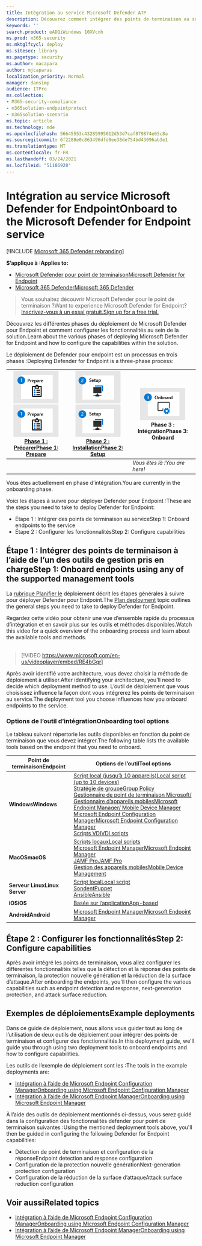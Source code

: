 ```yaml
---
title: Intégration au service Microsoft Defender ATP
description: Découvrez comment intégrer des points de terminaison au service Microsoft Defender ATP
keywords: ''
search.product: eADQiWindows 10XVcnh
ms.prod: m365-security
ms.mktglfcycl: deploy
ms.sitesec: library
ms.pagetype: security
ms.author: macapara
author: mjcaparas
localization_priority: Normal
manager: dansimp
audience: ITPro
ms.collection:
- M365-security-compliance
- m365solution-endpointprotect
- m365solution-scenario
ms.topic: article
ms.technology: mde
ms.openlocfilehash: 56645553c43289995012d53d7caf879874e65c8a
ms.sourcegitcommit: 6f2288e0c863496dfd0ee38de754bd43096ab3e1
ms.translationtype: MT
ms.contentlocale: fr-FR
ms.lasthandoff: 03/24/2021
ms.locfileid: "51186928"
---
```

# <a name="onboard-to-the-microsoft-defender-for-endpoint-service"></a><span data-ttu-id="c3217-103">Intégration au service Microsoft Defender for Endpoint</span><span class="sxs-lookup"><span data-stu-id="c3217-103">Onboard to the Microsoft Defender for Endpoint service</span></span>

[!INCLUDE [Microsoft 365 Defender rebranding](../../includes/microsoft-defender.md)]

<span data-ttu-id="c3217-104">**S’applique à :**</span><span class="sxs-lookup"><span data-stu-id="c3217-104">**Applies to:**</span></span>
- [<span data-ttu-id="c3217-105">Microsoft Defender pour point de terminaison</span><span class="sxs-lookup"><span data-stu-id="c3217-105">Microsoft Defender for Endpoint</span></span>](https://go.microsoft.com/fwlink/p/?linkid=2154037)
- [<span data-ttu-id="c3217-106">Microsoft 365 Defender</span><span class="sxs-lookup"><span data-stu-id="c3217-106">Microsoft 365 Defender</span></span>](https://go.microsoft.com/fwlink/?linkid=2118804)


> <span data-ttu-id="c3217-107">Vous souhaitez découvrir Microsoft Defender pour le point de terminaison ?</span><span class="sxs-lookup"><span data-stu-id="c3217-107">Want to experience Microsoft Defender for Endpoint?</span></span> [<span data-ttu-id="c3217-108">Inscrivez-vous à un essai gratuit.</span><span class="sxs-lookup"><span data-stu-id="c3217-108">Sign up for a free trial.</span></span>](https://www.microsoft.com/microsoft-365/windows/microsoft-defender-atp?ocid=docs-wdatp-exposedapis-abovefoldlink)

<span data-ttu-id="c3217-109">Découvrez les différentes phases du déploiement de Microsoft Defender pour Endpoint et comment configurer les fonctionnalités au sein de la solution.</span><span class="sxs-lookup"><span data-stu-id="c3217-109">Learn about the various phases of deploying Microsoft Defender for Endpoint and how to configure the capabilities within the solution.</span></span> 

<span data-ttu-id="c3217-110">Le déploiement de Defender pour endpoint est un processus en trois phases :</span><span class="sxs-lookup"><span data-stu-id="c3217-110">Deploying Defender for Endpoint is a three-phase process:</span></span>

| <span data-ttu-id="c3217-111">[![phase de déploiement : préparer](images/phase-diagrams/prepare.png)](prepare-deployment.md)</span><span class="sxs-lookup"><span data-stu-id="c3217-111">[![deployment phase - prepare](images/phase-diagrams/prepare.png)](prepare-deployment.md)</span></span><br>[<span data-ttu-id="c3217-112">Phase 1 : Préparer</span><span class="sxs-lookup"><span data-stu-id="c3217-112">Phase 1: Prepare</span></span>](prepare-deployment.md) | <span data-ttu-id="c3217-113">[![phase de déploiement : configuration](images/phase-diagrams/setup.png)](production-deployment.md)</span><span class="sxs-lookup"><span data-stu-id="c3217-113">[![deployment phase - setup](images/phase-diagrams/setup.png)](production-deployment.md)</span></span><br>[<span data-ttu-id="c3217-114">Phase 2 : Installation</span><span class="sxs-lookup"><span data-stu-id="c3217-114">Phase 2: Setup</span></span>](production-deployment.md) | ![phase de déploiement : intégration](images/phase-diagrams/onboard.png)<br><span data-ttu-id="c3217-116">Phase 3 : Intégration</span><span class="sxs-lookup"><span data-stu-id="c3217-116">Phase 3: Onboard</span></span> |
| ----- | ----- | ----- |
| | |<span data-ttu-id="c3217-117">*Vous êtes là !*</span><span class="sxs-lookup"><span data-stu-id="c3217-117">*You are here!*</span></span>|

<span data-ttu-id="c3217-118">Vous êtes actuellement en phase d’intégration.</span><span class="sxs-lookup"><span data-stu-id="c3217-118">You are currently in the onboarding phase.</span></span>

<span data-ttu-id="c3217-119">Voici les étapes à suivre pour déployer Defender pour Endpoint :</span><span class="sxs-lookup"><span data-stu-id="c3217-119">These are the steps you need to take to deploy Defender for Endpoint:</span></span>

- <span data-ttu-id="c3217-120">Étape 1 : Intégrer des points de terminaison au service</span><span class="sxs-lookup"><span data-stu-id="c3217-120">Step 1: Onboard endpoints to the service</span></span> 
- <span data-ttu-id="c3217-121">Étape 2 : Configurer les fonctionnalités</span><span class="sxs-lookup"><span data-stu-id="c3217-121">Step 2: Configure capabilities</span></span> 

## <a name="step-1-onboard-endpoints-using-any-of-the-supported-management-tools"></a><span data-ttu-id="c3217-122">Étape 1 : Intégrer des points de terminaison à l’aide de l’un des outils de gestion pris en charge</span><span class="sxs-lookup"><span data-stu-id="c3217-122">Step 1: Onboard endpoints using any of the supported management tools</span></span>
<span data-ttu-id="c3217-123">La [rubrique Planifier le](deployment-strategy.md) déploiement décrit les étapes générales à suivre pour déployer Defender pour Endpoint.</span><span class="sxs-lookup"><span data-stu-id="c3217-123">The [Plan deployment](deployment-strategy.md) topic outlines the general steps you need to take to deploy Defender for Endpoint.</span></span>  


<span data-ttu-id="c3217-124">Regardez cette vidéo pour obtenir une vue d’ensemble rapide du processus d’intégration et en savoir plus sur les outils et méthodes disponibles.</span><span class="sxs-lookup"><span data-stu-id="c3217-124">Watch this video for a quick overview of the onboarding process and learn about the available tools and methods.</span></span>
<br />
<br />

> [!VIDEO https://www.microsoft.com/en-us/videoplayer/embed/RE4bGqr]



<span data-ttu-id="c3217-125">Après avoir identifié votre architecture, vous devez choisir la méthode de déploiement à utiliser.</span><span class="sxs-lookup"><span data-stu-id="c3217-125">After identifying your architecture, you'll need to decide which deployment method to use.</span></span> <span data-ttu-id="c3217-126">L’outil de déploiement que vous choisissez influence la façon dont vous intégrerez les points de terminaison au service.</span><span class="sxs-lookup"><span data-stu-id="c3217-126">The deployment tool you choose influences how you onboard endpoints to the service.</span></span> 

### <a name="onboarding-tool-options"></a><span data-ttu-id="c3217-127">Options de l’outil d’intégration</span><span class="sxs-lookup"><span data-stu-id="c3217-127">Onboarding tool options</span></span>

<span data-ttu-id="c3217-128">Le tableau suivant répertorie les outils disponibles en fonction du point de terminaison que vous devez intégrer.</span><span class="sxs-lookup"><span data-stu-id="c3217-128">The following table lists the available tools based on the endpoint that you need to onboard.</span></span>

| <span data-ttu-id="c3217-129">Point de terminaison</span><span class="sxs-lookup"><span data-stu-id="c3217-129">Endpoint</span></span>     | <span data-ttu-id="c3217-130">Options de l’outil</span><span class="sxs-lookup"><span data-stu-id="c3217-130">Tool options</span></span>                       |
|--------------|------------------------------------------|
| <span data-ttu-id="c3217-131">**Windows**</span><span class="sxs-lookup"><span data-stu-id="c3217-131">**Windows**</span></span>  |  [<span data-ttu-id="c3217-132">Script local (jusqu’à 10 appareils)</span><span class="sxs-lookup"><span data-stu-id="c3217-132">Local script (up to 10 devices)</span></span>](configure-endpoints-script.md) <br>  [<span data-ttu-id="c3217-133">Stratégie de groupe</span><span class="sxs-lookup"><span data-stu-id="c3217-133">Group Policy</span></span>](configure-endpoints-gp.md) <br>  [<span data-ttu-id="c3217-134">Gestionnaire de point de terminaison Microsoft/ Gestionnaire d’appareils mobiles</span><span class="sxs-lookup"><span data-stu-id="c3217-134">Microsoft Endpoint Manager/ Mobile Device Manager</span></span>](configure-endpoints-mdm.md) <br>   [<span data-ttu-id="c3217-135">Microsoft Endpoint Configuration Manager</span><span class="sxs-lookup"><span data-stu-id="c3217-135">Microsoft Endpoint Configuration Manager</span></span>](configure-endpoints-sccm.md) <br> [<span data-ttu-id="c3217-136">Scripts VDI</span><span class="sxs-lookup"><span data-stu-id="c3217-136">VDI scripts</span></span>](configure-endpoints-vdi.md)   |
| <span data-ttu-id="c3217-137">**MacOS**</span><span class="sxs-lookup"><span data-stu-id="c3217-137">**macOS**</span></span>    | [<span data-ttu-id="c3217-138">Scripts locaux</span><span class="sxs-lookup"><span data-stu-id="c3217-138">Local scripts</span></span>](mac-install-manually.md) <br> [<span data-ttu-id="c3217-139">Microsoft Endpoint Manager</span><span class="sxs-lookup"><span data-stu-id="c3217-139">Microsoft Endpoint Manager</span></span>](mac-install-with-intune.md) <br> [<span data-ttu-id="c3217-140">JAMF Pro</span><span class="sxs-lookup"><span data-stu-id="c3217-140">JAMF Pro</span></span>](mac-install-with-jamf.md) <br> [<span data-ttu-id="c3217-141">Gestion des appareils mobiles</span><span class="sxs-lookup"><span data-stu-id="c3217-141">Mobile Device Management</span></span>](mac-install-with-other-mdm.md) |
| <span data-ttu-id="c3217-142">**Serveur Linux**</span><span class="sxs-lookup"><span data-stu-id="c3217-142">**Linux Server**</span></span> | [<span data-ttu-id="c3217-143">Script local</span><span class="sxs-lookup"><span data-stu-id="c3217-143">Local script</span></span>](linux-install-manually.md) <br> [<span data-ttu-id="c3217-144">Sondent</span><span class="sxs-lookup"><span data-stu-id="c3217-144">Puppet</span></span>](linux-install-with-puppet.md) <br> [<span data-ttu-id="c3217-145">Ansible</span><span class="sxs-lookup"><span data-stu-id="c3217-145">Ansible</span></span>](linux-install-with-ansible.md)|
| <span data-ttu-id="c3217-146">**iOS**</span><span class="sxs-lookup"><span data-stu-id="c3217-146">**iOS**</span></span>      | [<span data-ttu-id="c3217-147">Basée sur l’application</span><span class="sxs-lookup"><span data-stu-id="c3217-147">App-based</span></span>](ios-install.md)                                |
| <span data-ttu-id="c3217-148">**Android**</span><span class="sxs-lookup"><span data-stu-id="c3217-148">**Android**</span></span>  | [<span data-ttu-id="c3217-149">Microsoft Endpoint Manager</span><span class="sxs-lookup"><span data-stu-id="c3217-149">Microsoft Endpoint Manager</span></span>](android-intune.md)               | 


## <a name="step-2-configure-capabilities"></a><span data-ttu-id="c3217-150">Étape 2 : Configurer les fonctionnalités</span><span class="sxs-lookup"><span data-stu-id="c3217-150">Step 2: Configure capabilities</span></span>
<span data-ttu-id="c3217-151">Après avoir intégré les points de terminaison, vous allez configurer les différentes fonctionnalités telles que la détection et la réponse des points de terminaison, la protection nouvelle génération et la réduction de la surface d’attaque.</span><span class="sxs-lookup"><span data-stu-id="c3217-151">After onboarding the endpoints, you'll then configure the various capabilities such as endpoint detection and response, next-generation protection, and attack surface reduction.</span></span> 


## <a name="example-deployments"></a><span data-ttu-id="c3217-152">Exemples de déploiements</span><span class="sxs-lookup"><span data-stu-id="c3217-152">Example deployments</span></span>
<span data-ttu-id="c3217-153">Dans ce guide de déploiement, nous allons vous guider tout au long de l’utilisation de deux outils de déploiement pour intégrer des points de terminaison et configurer des fonctionnalités.</span><span class="sxs-lookup"><span data-stu-id="c3217-153">In this deployment guide, we'll guide you through using two deployment tools to onboard endpoints and how to configure capabilities.</span></span>

<span data-ttu-id="c3217-154">Les outils de l’exemple de déploiement sont les :</span><span class="sxs-lookup"><span data-stu-id="c3217-154">The tools in the example deployments are:</span></span>
- [<span data-ttu-id="c3217-155">Intégration à l’aide de Microsoft Endpoint Configuration Manager</span><span class="sxs-lookup"><span data-stu-id="c3217-155">Onboarding using Microsoft Endpoint Configuration Manager</span></span>](onboarding-endpoint-configuration-manager.md)
- [<span data-ttu-id="c3217-156">Intégration à l’aide de Microsoft Endpoint Manager</span><span class="sxs-lookup"><span data-stu-id="c3217-156">Onboarding using Microsoft Endpoint Manager</span></span>](onboarding-endpoint-manager.md)

<span data-ttu-id="c3217-157">À l’aide des outils de déploiement mentionnés ci-dessus, vous serez guidé dans la configuration des fonctionnalités defender pour point de terminaison suivantes :</span><span class="sxs-lookup"><span data-stu-id="c3217-157">Using the mentioned deployment tools above, you'll then be guided in configuring the following Defender for Endpoint capabilities:</span></span>
- <span data-ttu-id="c3217-158">Détection de point de terminaison et configuration de la réponse</span><span class="sxs-lookup"><span data-stu-id="c3217-158">Endpoint detection and response configuration</span></span>
- <span data-ttu-id="c3217-159">Configuration de la protection nouvelle génération</span><span class="sxs-lookup"><span data-stu-id="c3217-159">Next-generation protection configuration</span></span>
- <span data-ttu-id="c3217-160">Configuration de la réduction de la surface d’attaque</span><span class="sxs-lookup"><span data-stu-id="c3217-160">Attack surface reduction configuration</span></span>

## <a name="related-topics"></a><span data-ttu-id="c3217-161">Voir aussi</span><span class="sxs-lookup"><span data-stu-id="c3217-161">Related topics</span></span>
- [<span data-ttu-id="c3217-162">Intégration à l’aide de Microsoft Endpoint Configuration Manager</span><span class="sxs-lookup"><span data-stu-id="c3217-162">Onboarding using Microsoft Endpoint Configuration Manager</span></span>](onboarding-endpoint-configuration-manager.md)
- [<span data-ttu-id="c3217-163">Intégration à l’aide de Microsoft Endpoint Manager</span><span class="sxs-lookup"><span data-stu-id="c3217-163">Onboarding using Microsoft Endpoint Manager</span></span>](onboarding-endpoint-manager.md)
